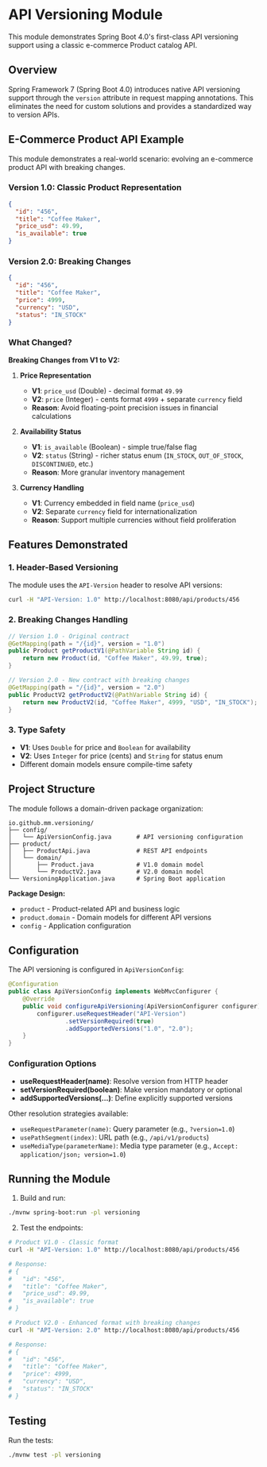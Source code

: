 # API Versioning Module

This module demonstrates Spring Boot 4.0's first-class API versioning support using a classic e-commerce Product catalog API.

## Overview

Spring Framework 7 (Spring Boot 4.0) introduces native API versioning support through the `version` attribute in request mapping annotations. This eliminates the need for custom solutions and provides a standardized way to version APIs.

## E-Commerce Product API Example

This module demonstrates a real-world scenario: evolving an e-commerce product API with breaking changes.

### Version 1.0: Classic Product Representation
```json
{
  "id": "456",
  "title": "Coffee Maker",
  "price_usd": 49.99,
  "is_available": true
}
```

### Version 2.0: Breaking Changes
```json
{
  "id": "456",
  "title": "Coffee Maker",
  "price": 4999,
  "currency": "USD",
  "status": "IN_STOCK"
}
```

### What Changed?

**Breaking Changes from V1 to V2:**

1. **Price Representation**
   - **V1**: `price_usd` (Double) - decimal format `49.99`
   - **V2**: `price` (Integer) - cents format `4999` + separate `currency` field
   - **Reason**: Avoid floating-point precision issues in financial calculations

2. **Availability Status**
   - **V1**: `is_available` (Boolean) - simple true/false flag
   - **V2**: `status` (String) - richer status enum (`IN_STOCK`, `OUT_OF_STOCK`, `DISCONTINUED`, etc.)
   - **Reason**: More granular inventory management

3. **Currency Handling**
   - **V1**: Currency embedded in field name (`price_usd`)
   - **V2**: Separate `currency` field for internationalization
   - **Reason**: Support multiple currencies without field proliferation

## Features Demonstrated

### 1. Header-Based Versioning
The module uses the `API-Version` header to resolve API versions:
```bash
curl -H "API-Version: 1.0" http://localhost:8080/api/products/456
```

### 2. Breaking Changes Handling
```java
// Version 1.0 - Original contract
@GetMapping(path = "/{id}", version = "1.0")
public Product getProductV1(@PathVariable String id) {
    return new Product(id, "Coffee Maker", 49.99, true);
}

// Version 2.0 - New contract with breaking changes
@GetMapping(path = "/{id}", version = "2.0")
public ProductV2 getProductV2(@PathVariable String id) {
    return new ProductV2(id, "Coffee Maker", 4999, "USD", "IN_STOCK");
}
```

### 3. Type Safety
- **V1**: Uses `Double` for price and `Boolean` for availability
- **V2**: Uses `Integer` for price (cents) and `String` for status enum
- Different domain models ensure compile-time safety

## Project Structure

The module follows a domain-driven package organization:

```
io.github.mm.versioning/
├── config/
│   └── ApiVersionConfig.java       # API versioning configuration
├── product/
│   ├── ProductApi.java             # REST API endpoints
│   └── domain/
│       ├── Product.java            # V1.0 domain model
│       └── ProductV2.java          # V2.0 domain model
└── VersioningApplication.java      # Spring Boot application
```

**Package Design:**
- `product` - Product-related API and business logic
- `product.domain` - Domain models for different API versions
- `config` - Application configuration

## Configuration

The API versioning is configured in `ApiVersionConfig`:

```java
@Configuration
public class ApiVersionConfig implements WebMvcConfigurer {
    @Override
    public void configureApiVersioning(ApiVersionConfigurer configurer) {
        configurer.useRequestHeader("API-Version")
                .setVersionRequired(true)
                .addSupportedVersions("1.0", "2.0");
    }
}
```

### Configuration Options

- **useRequestHeader(name)**: Resolve version from HTTP header
- **setVersionRequired(boolean)**: Make version mandatory or optional
- **addSupportedVersions(...)**: Define explicitly supported versions

Other resolution strategies available:
- `useRequestParameter(name)`: Query parameter (e.g., `?version=1.0`)
- `usePathSegment(index)`: URL path (e.g., `/api/v1/products`)
- `useMediaType(parameterName)`: Media type parameter (e.g., `Accept: application/json; version=1.0`)

## Running the Module

1. Build and run:
```bash
./mvnw spring-boot:run -pl versioning
```

2. Test the endpoints:

```bash
# Product V1.0 - Classic format
curl -H "API-Version: 1.0" http://localhost:8080/api/products/456

# Response:
# {
#   "id": "456",
#   "title": "Coffee Maker",
#   "price_usd": 49.99,
#   "is_available": true
# }

# Product V2.0 - Enhanced format with breaking changes
curl -H "API-Version: 2.0" http://localhost:8080/api/products/456

# Response:
# {
#   "id": "456",
#   "title": "Coffee Maker",
#   "price": 4999,
#   "currency": "USD",
#   "status": "IN_STOCK"
# }
```

## Testing

Run the tests:
```bash
./mvnw test -pl versioning
```
